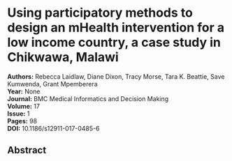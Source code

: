 # Using participatory methods to design an mHealth intervention for a low income country, a case study in Chikwawa, Malawi

**Authors:** Rebecca Laidlaw, Diane Dixon, Tracy Morse, Tara K. Beattie, Save Kumwenda, Grant Mpemberera  
**Year:** None  
**Journal:** BMC Medical Informatics and Decision Making  
**Volume:** 17  
**Issue:** 1  
**Pages:** 98  
**DOI:** 10.1186/s12911-017-0485-6  

## Abstract


